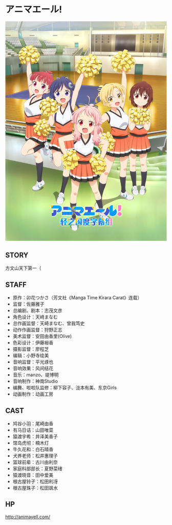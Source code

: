 # アニマエール!

![poster](poster.jpg)

## STORY

方文山天下第一（

## STAFF

- 原作：卯花つかさ（芳文社《Manga Time Kirara Carat》连载）
- 监督：佐藤雅子
- 总编剧、剧本：志茂文彦
- 角色设计：天﨑まなむ
- 总作画监督：天崎まなむ、曾我笃史
- 动作作画监督：狩野正志
- 美术监督：安田由香里(Olive)
- 色彩设计：伊藤裕香
- 摄影监督：廖程芝
- 编辑：小野寺绘美
- 音响监督：平光琢也
- 音响效果：风间结花
- 音乐：manzo、堤博明
- 音响制作：神南Studio
- 编舞、啦啦队监修：柳下容子、泷本有美、东京Girls
- 动画制作：动画工房

## CAST

- 鸠谷小羽：尾崎由香
- 有马日诘：山田唯菜
- 猿渡宇希：井泽美香子
- 馆岛虎彻：楠木灯
- 牛久花和：白石晴香
- 犬养老师：松井惠理子
- 篮球前辈：古川由利奈
- 家庭科部部长：夏野菜绪
- 猿渡晓音：田中爱美
- 根古屋铃子：松田利冴
- 根古屋珠子：松田飒水

## HP

http://animayell.com/
